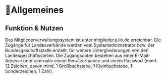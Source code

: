 ﻿
# 📎Allgemeines

## Funktion & Nutzen

Das Mitgliederverwaltungssystem ist unter mitglieder.julis.de erreichbar. Die Zugänge für Landesverbände werden vom Systemadministrator bzw. der Bundesgeschäftsstelle erstellt, für weitere Untergliederungen von den Landesgeschäftsstellen. Die Zugangsdaten bestehen aus einer E-Mail-Adresse oder alternativ einem Benutzernamen und einem Passwort (mind. 12 Zeichen, davon mind. 1 Großbuchstabe, 1 Kleinbuchstabe, 1 Sonderzeichen, 1 Zahl).

